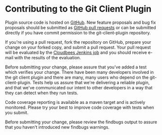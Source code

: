 Contributing to the Git Client Plugin
=====================================

Plugin source code is hosted on [GitHub](https://github.com/jenkinsci/git-client-plugin).
New feature proposals and bug fix proposals should be submitted as
[GitHub pull requests](https://help.github.com/articles/creating-a-pull-request)
or can be submitted directly if you have commit permission to the
git-client-plugin repository.

If you're using a pull request, fork the repository on GitHub, prepare
your change on your forked copy, and submit a pull request.  Your pull
request will be evaluated by the
[Cloudbees Jenkins job](https://jenkins.ci.cloudbees.com/job/plugins/job/git-client-plugin/)
and you should receive e-mail with the results of the evaluation.

Before submitting your change, please assure that you've added a test
which verifies your change.  There have been many developers involved
in the git client plugin and there are many, many users who depend on
the git-client-plugin.  Tests help us assure that we're delivering a
reliable plugin, and that we've communicated our intent to other
developers in a way that they can detect when they run tests.

Code coverage reporting is available as a maven target and is actively
monitored.  Please try your best to improve code coverage with tests
when you submit.

Before submitting your change, please review the findbugs output to
assure that you haven't introduced new findbugs warnings.
